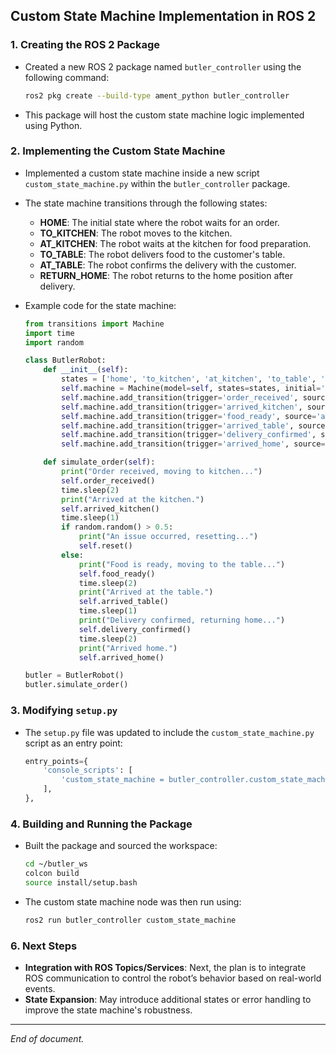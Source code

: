 
## Custom State Machine Implementation in ROS 2

### 1. Creating the ROS 2 Package

- Created a new ROS 2 package named `butler_controller` using the following command:
  ```bash
  ros2 pkg create --build-type ament_python butler_controller
  ```

- This package will host the custom state machine logic implemented using Python.

### 2. Implementing the Custom State Machine

- Implemented a custom state machine inside a new script `custom_state_machine.py` within the `butler_controller` package.
- The state machine transitions through the following states:
  - **HOME**: The initial state where the robot waits for an order.
  - **TO_KITCHEN**: The robot moves to the kitchen.
  - **AT_KITCHEN**: The robot waits at the kitchen for food preparation.
  - **TO_TABLE**: The robot delivers food to the customer's table.
  - **AT_TABLE**: The robot confirms the delivery with the customer.
  - **RETURN_HOME**: The robot returns to the home position after delivery.

- Example code for the state machine:
  ```python
  from transitions import Machine
  import time
  import random

  class ButlerRobot:
      def __init__(self):
          states = ['home', 'to_kitchen', 'at_kitchen', 'to_table', 'at_table', 'return_home']
          self.machine = Machine(model=self, states=states, initial='home')
          self.machine.add_transition(trigger='order_received', source='home', dest='to_kitchen')
          self.machine.add_transition(trigger='arrived_kitchen', source='to_kitchen', dest='at_kitchen')
          self.machine.add_transition(trigger='food_ready', source='at_kitchen', dest='to_table')
          self.machine.add_transition(trigger='arrived_table', source='to_table', dest='at_table')
          self.machine.add_transition(trigger='delivery_confirmed', source='at_table', dest='return_home')
          self.machine.add_transition(trigger='arrived_home', source='return_home', dest='home')

      def simulate_order(self):
          print("Order received, moving to kitchen...")
          self.order_received()
          time.sleep(2)
          print("Arrived at the kitchen.")
          self.arrived_kitchen()
          time.sleep(1)
          if random.random() > 0.5:
              print("An issue occurred, resetting...")
              self.reset()
          else:
              print("Food is ready, moving to the table...")
              self.food_ready()
              time.sleep(2)
              print("Arrived at the table.")
              self.arrived_table()
              time.sleep(1)
              print("Delivery confirmed, returning home...")
              self.delivery_confirmed()
              time.sleep(2)
              print("Arrived home.")
              self.arrived_home()

  butler = ButlerRobot()
  butler.simulate_order()
  ```

### 3. Modifying `setup.py`

- The `setup.py` file was updated to include the `custom_state_machine.py` script as an entry point:
  ```python
  entry_points={
      'console_scripts': [
          'custom_state_machine = butler_controller.custom_state_machine:main',
      ],
  },
  ```

### 4. Building and Running the Package

- Built the package and sourced the workspace:
  ```bash
  cd ~/butler_ws
  colcon build
  source install/setup.bash
  ```

- The custom state machine node was then run using:
  ```bash
  ros2 run butler_controller custom_state_machine
  ```

### 6. Next Steps

- **Integration with ROS Topics/Services**: Next, the plan is to integrate ROS communication to control the robot’s behavior based on real-world events.
- **State Expansion**: May introduce additional states or error handling to improve the state machine's robustness.

---

*End of document.*

